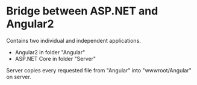 # Bridge between ASP.NET and Angular2

Contains two individual and independent applications.

* Angular2 in folder "Angular"
* ASP.NET Core in folder "Server"

Server copies every requested file from "Angular" into "wwwroot/Angular" on server.
